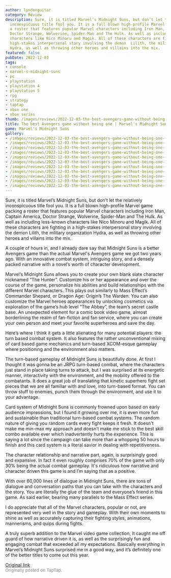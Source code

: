 ```yaml
---
author: lyndonguitar
category: Review
description: Sure, it is titled Marvel’s Midnight Suns, but don’t let the relatively
  inconspicuous title fool you. It is a full blown high-profile Marvel game packing
  a roster that features popular Marvel characters including Iron Man, Captain America,
  Doctor Strange, Wolverine, Spider-Man and The Hulk. As well as including less-known
  characters like Nico Minoru and Magik. All of these characters are fighting in a
  high-stakes interpersonal story involving the demon  Lilith, the military organization
  Hydra, as well as throwing other heroes and villains into the mix.
featured: false
pubDate: 2022-12-03
tags:
- console
- marvel-s-midnight-suns
- pc
- playstation
- playstation 4
- playstation 5
- rpg
- strategy
- taptap
- xbox one
- xbox series
thumb: /images/reviews/2022-12-03-the-best-avengers-game-without-being-one--marvels-midnight-suns---first-impressions-0.avif
title: The best Avengers game without being one | Marvel's Midnight Suns - First Impressions
game: Marvel's Midnight Suns
gallery:
- /images/reviews/2022-12-03-the-best-avengers-game-without-being-one--marvels-midnight-suns---first-impressions-0.avif
- /images/reviews/2022-12-03-the-best-avengers-game-without-being-one--marvels-midnight-suns---first-impressions-1.avif
- /images/reviews/2022-12-03-the-best-avengers-game-without-being-one--marvels-midnight-suns---first-impressions-2.avif
- /images/reviews/2022-12-03-the-best-avengers-game-without-being-one--marvels-midnight-suns---first-impressions-3.avif
- /images/reviews/2022-12-03-the-best-avengers-game-without-being-one--marvels-midnight-suns---first-impressions-4.avif
- /images/reviews/2022-12-03-the-best-avengers-game-without-being-one--marvels-midnight-suns---first-impressions-5.avif
- /images/reviews/2022-12-03-the-best-avengers-game-without-being-one--marvels-midnight-suns---first-impressions-6.avif
- /images/reviews/2022-12-03-the-best-avengers-game-without-being-one--marvels-midnight-suns---first-impressions-7.avif
- /images/reviews/2022-12-03-the-best-avengers-game-without-being-one--marvels-midnight-suns---first-impressions-8.avif
- /images/reviews/2022-12-03-the-best-avengers-game-without-being-one--marvels-midnight-suns---first-impressions-9.avif
- /images/reviews/2022-12-03-the-best-avengers-game-without-being-one--marvels-midnight-suns---first-impressions-10.avif
---
```

Sure, it is titled Marvel’s Midnight Suns, but don’t let the relatively inconspicuous title fool you. It is a full blown high-profile Marvel game packing a roster that features popular Marvel characters including Iron Man, Captain America, Doctor Strange, Wolverine, Spider-Man and The Hulk. As well as including less-known characters like Nico Minoru and Magik. All of these characters are fighting in a high-stakes interpersonal story involving the demon  Lilith, the military organization Hydra, as well as throwing other heroes and villains into the mix.

A couple of hours in, and I already dare say that Midnight Suns is a better Avengers game than the actual Marvel's Avengers game we got two years ago. With an innovative combat system, intriguing story, and a densely packed narrative with a novel’s worth of character development.

Marvel’s Midnight Suns allows you to create your own blank slate character nicknamed “The Hunter”. Customize his or her appearance and over the course of the game, personalize his abilities and build relationships with the different Marvel characters. This plays out similarly to Mass Effect’s Commander Shepard, or Dragon Age: Origin’s The Warden.  You can also customize the Marvel heroes appearances by unlocking cosmetics via exploration of the game’s hub level “The Abbey”, the team’s secret castle base. An unexpected element for a comic book video game, almost borderlining the realm of fan-fiction and fan service, where you can create your own person and meet your favorite superheroes and save the day.

Here’s where I think it gets a little alienating for many potential players: the turn based combat system. It also features the rather unconventional mixing of card based game mechanics and turn-based XCOM-esque gameplay where positioning and the environment also matters.

The turn-based gameplay of Midnight Suns is beautifully done. At first I thought it was gonna be an JRPG turn-based combat, where the characters just stand in place taking turns to attack, but I was surprised at its energetic manner, interactivity with the environment, and the mobility offered to the combatants. It does a great job of translating that kinetic superhero fight set pieces that we are all familiar with and love, into turn-based format. You can throw stuff to enemies, punch them through the environment, and use it to your advantage.

Card system of Midnight Suns is commonly frowned upon based on early audience impressions, but I found it growing over me, it is even more fun and sustainable than traditional turn-based combat systems. The random nature of giving you random cards every fight keeps it fresh. It doesn't make me min-max my approach and doesn’t make me stick to the best skill combo available ever which inadvertently hurts the experience. This is saying a lot since the campaign can take more than a whopping 50 hours to finish and this card system is a literal savior in dealing with repetitiveness.

The character relationship and narrative part, again, is surprisingly good and expansive. In fact it even roughly comprises 70% of the game with only 30% being the actual combat gameplay.  It's ridiculous how narrative and character driven this game is and I’m saying that as a positive.

With over 60,000 lines of dialogue in Midnight Suns, there are tons of dialogue and conversation paths that you can take with the characters and the story. You are literally the glue of the team and everyone’s friend in this game. As said earlier, bearing many parallels to the Mass Effect series.

I do appreciate that all of the Marvel characters, popular or not, are represented very well in the story and gameplay. With their own moments to shine as well as accurately capturing their fighting styles, animations, mannerisms, and quips during fights.

A truly superb addition to the Marvel video game collection, It caught me off guard of how narrative driven it is, as well as the surprisingly fun and engaging combat that exceeded all my expectations. Basically everything in Marvel’s Midnight Suns surprised me in a good way, and it’s definitely one of the better titles to come out this year.

[Original link](https://www.taptap.io/post/3535615)<br><span style="font-size: 0.95em; color: #888;">Originally posted on TapTap.</span>